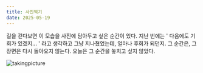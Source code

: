 ```yaml
---
title: 사진찍기
date: 2025-05-19
---
```


<script>
    export let src;
</script>


길을 걷다보면 이 모습을 사진에 담아두고 싶은 순간이 있다. 지난 번에는 ' 다음에도 기회가 있겠지... ' 라고 생각하고 그냥 지나쳤었는데, 얼마나 후회가 되던지. 그 순간은, 그 장면은 다시 돌아오지 않는다. 오늘은 그 순간을 놓치고 싶지 않았다.

<img 
    src="/images/takingpicture.jpeg" 
    alt="takingpicture" 
    class="post-vertical"
    loading="lazy"
/>